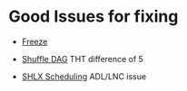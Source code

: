 # Good Issues for fixing
* [Freeze](https://github.com/llvm/llvm-project/issues/144780)
* [Shuffle DAG](https://github.com/llvm/llvm-project/issues/152900) THT difference of 5
  
* [SHLX Scheduling](https://github.com/llvm/llvm-project/issues/121546) ADL/LNC issue
